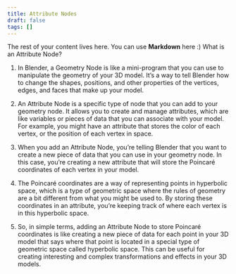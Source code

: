 ```yaml
---
title: Attribute Nodes
draft: false
tags: []
---
```

 
The rest of your content lives here. You can use **Markdown** here :)
What is an Attribute Node?

1. In Blender, a Geometry Node is like a mini-program that you can use to manipulate the geometry of your 3D model. It’s a way to tell Blender how to change the shapes, positions, and other properties of the vertices, edges, and faces that make up your model.

2. An Attribute Node is a specific type of node that you can add to your geometry node. It allows you to create and manage attributes, which are like variables or pieces of data that you can associate with your model. For example, you might have an attribute that stores the color of each vertex, or the position of each vertex in space.

3. When you add an Attribute Node, you’re telling Blender that you want to create a new piece of data that you can use in your geometry node. In this case, you’re creating a new attribute that will store the Poincaré coordinates of each vertex in your model.

4. The Poincaré coordinates are a way of representing points in hyperbolic space, which is a type of geometric space where the rules of geometry are a bit different from what you might be used to. By storing these coordinates in an attribute, you’re keeping track of where each vertex is in this hyperbolic space.

5. So, in simple terms, adding an Attribute Node to store Poincaré coordinates is like creating a new piece of data for each point in your 3D model that says where that point is located in a special type of geometric space called hyperbolic space. This can be useful for creating interesting and complex transformations and effects in your 3D models.    